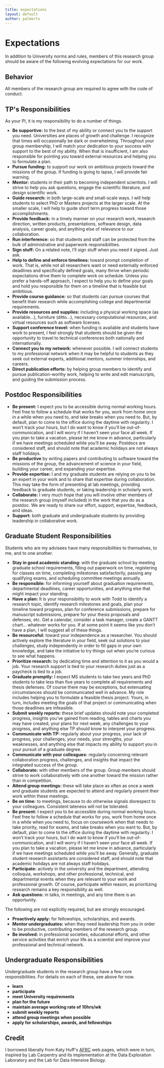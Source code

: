 ```yaml
---
title: expectations
layout: default
author: palmerts
---
```


# Expectations
In addition to University norms and rules, members of this research group should be aware of the following evolving expectations for our work.

## Behavior

All members of the research group are required to agree with the code of conduct.

## TP's Responsibilities

As your PI, it is my responsibility to do a number of things.

* __Be supportive:__ to the best of my ability or connect you to the support you need. Universities are places of growth and challenge. I recognize that times will occasionally be dark or overwhelming. Throughout your group membership, I will match your dedication to your success with support to the best of my ability. When that is insufficient, I am also responsible for pointing you toward external resources and helping you to formulate a plan.
* __Pursue funding:__ to support our work on ambitious projects toward the missions of the group. If funding is going to lapse, I will provide fair warning.
* __Mentor:__ students in their path to becoming independent scientists. I will strive to help you ask questions, engage the scientific literature, and design scientific work.
* __Guide research:__ in both large-scale and small-scale ways. I will help students to select PhD or Masters projects at the larger scale. At the smaller scale, I will help to guide short term progress toward those accomplishments.
* __Provide feedback:__ in a timely manner on your research work, research direction, written products, presentations, software design, data analysis, career goals, and anything else of relevance to our collaboration.
* __Run interference:__ so that students and staff can be protected from the bulk of administrative and paperwork responsibilities.
* __Sign stuff:__ On a related note, I’ll sign stuff when you need it signed. Just ask.
* __Help to define and enforce timelines:__ toward prompt completion of work. That is, while not all researchers want or need externally enforced deadlines and specifically defined goals, many thrive when periodic expectations drive them to complete work on schedule. Unless you prefer a hands-off approach, I expect to help you to define your goals and hold you responsible for them on a timeline that is feasible but ambitious.
* __Provide course guidance:__ so that students can pursue courses that benefit their research while accomplishing college and departmental requirements.
* __Provide resources and supplies:__ including a physical working space (as available...), furniture (ditto...), necessary computational resources, and virtual resources such as software licenses.
* __Support conference travel:__ when funding is available and students have work to present, I feel strongly that students should be given the opportunity to travel to technical conferences both nationally and internationally.
* __Connect you to my network:__ whenever possible. I will connect students to my professional network when it may be helpful to students as they seek out external experts, additional mentors, summer internships, and careers.
* __Direct publication efforts:__ by helping group members to identify and pursue publication-worthy work, helping to write and edit manuscripts, and guiding the submission process.

## Postdoc Responsibilities

* __Be present:__ I expect you to be accessible during normal working hours. Feel free to follow a schedule that works for you, work from home once in a while when you need to, and take breaks when you need to. But, by default, plan to come to the office during the daytime with regularity.
I won’t track your hours, but I do want to know if you’ll be out-of-communication, and I will worry if I haven’t seen your face all week. If you plan to take a vacation, please let me know in advance, particularly if we have meetings scheduled while you’ll be away. Postdocs are considered staff, and should note that academic holidays are not always staff holidays.
* __Be productive__ by writing papers and contributing to software toward the missions of the group, the advancement of science in your field, building your career, and expanding your expertise.
* __Provide expertise:__ I and my graduate students are relying on you to be an expert in your work and to share that expertise during collaboration. This may take the form of presenting at lab meetings, providing feedback to graduate students, or taking leadership in scholarly work.
* __Collaborate:__ I very much hope that you will involve other members of the research group (myself included) in the work that you do as a postdoc. We are ready to share our effort, support, expertise, feedback, and ideas.
* __Support:__ both graduate and undergraduate students by providing leadership in collaborative work.

## Graduate Student Responsibilities

Students who are my advisees have many responsibilities to themselves, to me, and to one another.

* __Stay in good academic standing:__ with the graduate school by meeting graduate school requirements, filling out paperwork on time, registering for classes on time, completing milestones satisfactorily, passing any qualifying exams, and scheduling committee meetings annually.
* __Be responsible:__ for informing yourself about graduation requirements, departmental deadlines, career opportunities, and anything else that might impact your standing.
* __Have a plan:__ It is your responsibility to work with Todd to identify a research topic, identify research milestones and goals, plan your timeline toward progress, plan for conference submissions, prepare for manuscript submissions, prepare for your thesis proposals and defenses, etc. Get a calendar, consider a task manager, create a GANTT chart… whatever works for you. If at some point it seems like you don’t have a plan, I will suggest all of these things.
* __Be resourceful:__ toward your independence as a researcher. You should actively explore the literature in your field, seek out solutions to your challenges, study independently in order to fill gaps in your own knowledge, and take the initiative to try things out when you’re curious to see what happens.
* __Prioritize research:__ by dedicating time and attention to it as you would a job. Your research support is tied to your research duties just as a paycheck is tied to a job.
* __Graduate promptly:__ I expect MS students to take two years and PhD students to take less than five years to complete all requirements and thesis defenses. Of course there may be exceptions, but extenuating circumstances should be communicated well in advance. My role includes helping you to formulate a feasible thesis project. Yours, in turn, includes meeting the goals of that project or communicating when those deadlines are infeasible.
* __Submit weekly reports:__ these brief updates should note your completed progress, insights you’ve gained from reading, tables and charts you may have created, your plans for next week, any challenges to your progress, and anything else TP should know to interpret your progress.
* __Communicate with TP:__ regularly about your progress, your lack of progress, your challenges, your needs, your strengths, your weaknesses, and anything else that impacts my ability to support you in your pursuit of a graduate degree.
* __Communicate with your colleagues:__ regularly concerning relevant collaboration progress, challenges, and insights that impact the integrated success of the group.
* __Collaborate:__ with other members of the group. Group members should strive to work collaboratively with one another toward the mission rather than in competition.
* __Attend group meetings:__ these will take place as often as once a week and graduate students are expected to attend and regularly present their work within these meetings.
* __Be on time:__ to meetings, because to do otherwise signals disrespect to your colleagues. Consistent lateness will not be tolerated.
* __Be present:__ I expect you to be accessible during normal working hours.
Feel free to follow a schedule that works for you, work from home once in a while when you need to, focus on coursework when that needs to take priority, read for exams, and take breaks when you want to. But, by default, plan to come to the office during the daytime with regularity.
I won’t track your hours, but I do want to know if you’ll be out-of-communication, and I will worry if I haven’t seen your face all week. If you plan to take a vacation, please let me know in advance, particularly if we have meetings scheduled while you’ll be away. Generally, graduate student research assistants are considered staff, and should note that academic holidays are not always staff holidays.
* __Participate:__ actively in the university and the department, attending colloquia, workshops, and other professional, technical, and departmental events when they are relevant to your work and professional growth. Of course, participate within reason, as prioritizing research remains a key responsibility as well.
* __Ask questions:__ in talks, in meetings, and any time there is an opportunity.

The following are not explicitly required, but are strongly encouraged.

* __Proactively apply:__ for fellowships, scholarships, and awards.
* __Mentor undergraduates:__ when they need leadership from you in order to be productive, contributing members of the research group.
* __Be involved:__ in professional societies, educational efforts, and other service activities that enrich your life as a scientist and improve your professional and technical network.

## Undergraduate Responsibilities

Undergraduate students in the research group have a few core responsibilities. For details on each of these, see above for now.

* __learn__
* __participate__
* __meet University requirements__
* __plan for the future__
* __maintain average working rate of 10hrs/wk__
* __submit weekly reports__
* __attend group meetings when possible__
* __apply for scholarships, awards, and fellowships__

## Credit

I borrowed liberally from Katy Huff's <a href="http://arfc.npre.illinois.edu/" target="_blank" >AFRC</a> web pages, which were in turn, inspired by Lab Carpentry and its implementation at the Data Exploration Laboratory and the Lab for Data Intensive Biology.
